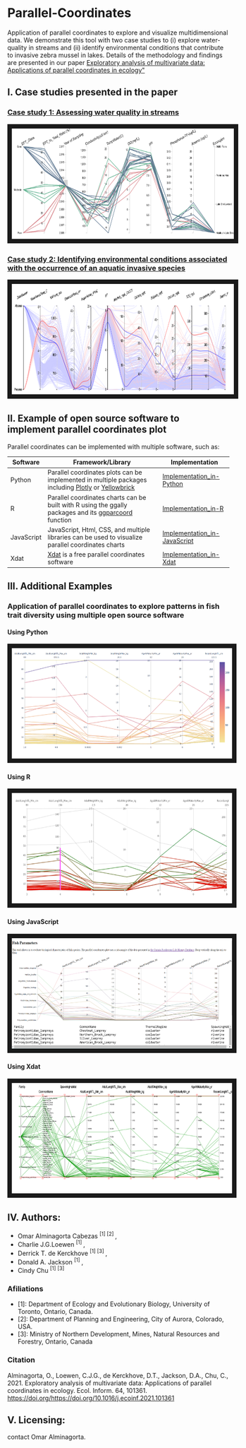 # Parallel-Coordinates
Application of parallel coordinates to explore and visualize multidimensional data. We demonstrate this tool with two case studies to (i) explore water-quality in streams and (ii) identify environmental conditions that contribute to invasive zebra mussel in lakes. Details of the methodology and findings are presented in our paper [Exploratory analysis of multivariate data: Applications of parallel coordinates in ecology"]

[Exploratory analysis of multivariate data: Applications of parallel coordinates in ecology"]: https://www.sciencedirect.com/science/article/abs/pii/S1574954121001527


## I. Case studies presented in the paper

### [Case study 1: Assessing water quality in streams]

<a href="https://github.com/alminagorta/Parallel-Coordinates/tree/master/CaseStudy_1 " target="_blank"><img src="https://github.com/alminagorta/Parallel-Coordinates/blob/master/CaseStudy_1/WQuality1x.png" 
alt="IMAGE ALT TEXT HERE" width="900" height="250" border="10" /></a>

### [Case study 2: Identifying environmental conditions associated with the occurrence of an aquatic invasive species]

<a href="https://github.com/alminagorta/Parallel-Coordinates/tree/master/CaseStudy_2 " target="_blank"><img src="https://github.com/alminagorta/Parallel-Coordinates/blob/master/CaseStudy_2/ZebraMussel1x.png" 
alt="IMAGE ALT TEXT HERE" width="900" height="250" border="10" /></a>


[Case study 1: Assessing water quality in streams]: https://github.com/alminagorta/Parallel-Coordinates/tree/master/CaseStudy_1

[Case study 2: Identifying environmental conditions associated with the occurrence of an aquatic invasive species]: https://github.com/alminagorta/Parallel-Coordinates/tree/master/CaseStudy_2


 ## II. Example of open source software to implement parallel coordinates plot
 Parallel coordinates can be implemented with multiple software, such as:

[Implementation_in-Xdat]: https://github.com/alminagorta/Parallel-Coordinates/tree/master/Xdat
[Plotly]: https://plotly.com/python/parallel-coordinates-plot/

Software | Framework/Library | Implementation
--- | --- | ---  
Python | Parallel coordinates plots can be implemented in multiple packages including [Plotly] or [Yellowbrick] | [Implementation_in-Python]
R | Parallel coordinates charts can be built with R using the ggally packages and its [ggparcoord] function | [Implementation_in-R]
JavaScript | JavaScript, Html, CSS, and multiple libraries can be used to visualize parallel coordinates charts | [Implementation_in-JavaScript]
Xdat | [Xdat] is a free parallel coordinates software | [Implementation_in-Xdat] |

[Implementation_in-Python]: https://github.com/alminagorta/Parallel-Coordinates/tree/master/Python
[Implementation_in-R]: https://github.com/alminagorta/Parallel-Coordinates/tree/master/R
[Implementation_in-JavaScript]: https://github.com/alminagorta/Parallel-Coordinates/tree/master/JavaScript

## III. Additional Examples
### Application of parallel coordinates to explore patterns in fish trait diversity using multiple open source software
#### Using Python
<a href="https://github.com/alminagorta/Parallel-Coordinates/tree/master/Python" target="_blank"><img src="https://github.com/alminagorta/Parallel-Coordinates/blob/master/Python/Parallel_Plot.png" 
alt="IMAGE ALT TEXT HERE" width="500" height="250" border="10" /></a>

#### Using R
<a href="https://github.com/alminagorta/Parallel-Coordinates/tree/master/R" target="_blank"><img src="https://github.com/alminagorta/Parallel-Coordinates/blob/master/R/Plot_fish_R.png" 
alt="IMAGE ALT TEXT HERE" width="500" height="250" border="10" /></a>

#### Using JavaScript
<a href="https://github.com/alminagorta/Parallel-Coordinates/tree/master/JavaScript" target="_blank"><img src="https://github.com/alminagorta/Parallel-Coordinates/blob/master/JavaScript/Fish_Example_JavaSc.png" 
alt="IMAGE ALT TEXT HERE" width="500" height="250" border="10" /></a>


#### Using Xdat
<a href="https://github.com/alminagorta/Parallel-Coordinates/tree/master/Xdat" target="_blank"><img src="https://github.com/alminagorta/Parallel-Coordinates/blob/master/Xdat/fish1.png" 
alt="IMAGE ALT TEXT HERE" width="500" height="250" border="10" /></a>


 [Xdat]: https://www.xdat.org/
 [Yellowbrick]: https://www.scikit-yb.org/en/latest/api/features/pcoords.html
 [ggparcoord]: https://www.r-graph-gallery.com/parallel-plot-ggally.html
[Matlab package]: https://www.mathworks.com/help/matlab/ref/parallelplot.html

## IV. Authors:

* Omar Alminagorta Cabezas <sup>[1] [2] </sup>, 
* Charlie J.G.Loewen <sup>[1] </sup>,
* Derrick T. de Kerckhove <sup>[1] [3] </sup>,
* Donald A. Jackson <sup>[1] </sup>, 
* Cindy Chu <sup>[1] [3] </sup>

### Afiliations
* [1]: Department of Ecology and Evolutionary Biology, University of Toronto, Ontario, Canada. 
* [2]: Department of Planning and Engineering, City of Aurora, Colorado, USA.
* [3]: Ministry of Northern Development, Mines, Natural Resources and Forestry, Ontario, Canada

### Citation
Alminagorta, O., Loewen, C.J.G., de Kerckhove, D.T., Jackson, D.A., Chu, C., 2021. Exploratory analysis of multivariate data: Applications of parallel coordinates in ecology. Ecol. Inform. 64, 101361. https://doi.org/https://doi.org/10.1016/j.ecoinf.2021.101361

## V. Licensing:

contact Omar Alminagorta. 

